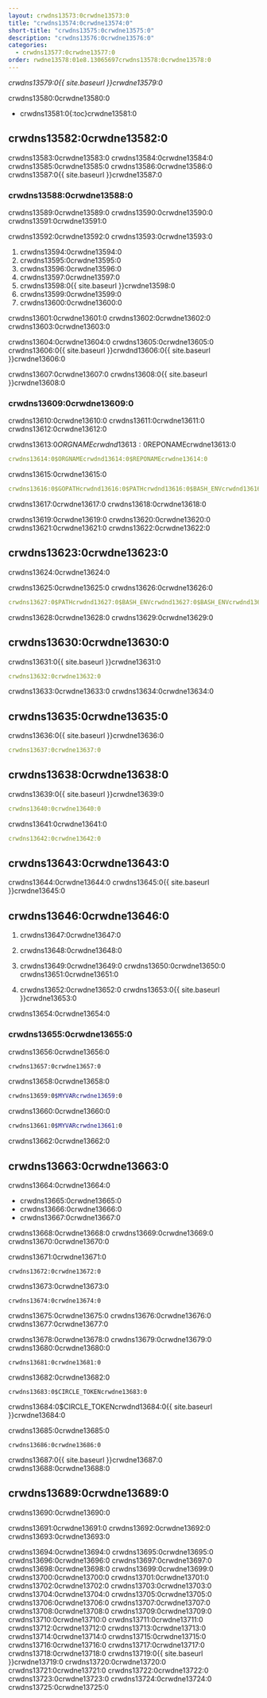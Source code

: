 ```yaml
---
layout: crwdns13573:0crwdne13573:0
title: "crwdns13574:0crwdne13574:0"
short-title: "crwdns13575:0crwdne13575:0"
description: "crwdns13576:0crwdne13576:0"
categories:
  - crwdns13577:0crwdne13577:0
order: rwdne13578:01e8.13065697crwdns13578:0crwdne13578:0
---
```

*crwdns13579:0{{ site.baseurl }}crwdne13579:0*

crwdns13580:0crwdne13580:0

- crwdns13581:0{:toc}crwdne13581:0

## crwdns13582:0crwdne13582:0

crwdns13583:0crwdne13583:0 crwdns13584:0crwdne13584:0 crwdns13585:0crwdne13585:0 crwdns13586:0crwdne13586:0 crwdns13587:0{{ site.baseurl }}crwdne13587:0

### crwdns13588:0crwdne13588:0

crwdns13589:0crwdne13589:0 crwdns13590:0crwdne13590:0 crwdns13591:0crwdne13591:0

crwdns13592:0crwdne13592:0 crwdns13593:0crwdne13593:0

1. crwdns13594:0crwdne13594:0
2. crwdns13595:0crwdne13595:0
3. crwdns13596:0crwdne13596:0
4. crwdns13597:0crwdne13597:0
5. crwdns13598:0{{ site.baseurl }}crwdne13598:0
6. crwdns13599:0crwdne13599:0
7. crwdns13600:0crwdne13600:0

crwdns13601:0crwdne13601:0 crwdns13602:0crwdne13602:0 crwdns13603:0crwdne13603:0

crwdns13604:0crwdne13604:0 crwdns13605:0crwdne13605:0 crwdns13606:0{{ site.baseurl }}crwdnd13606:0{{ site.baseurl }}crwdne13606:0

crwdns13607:0crwdne13607:0 crwdns13608:0{{ site.baseurl }}crwdne13608:0

### crwdns13609:0crwdne13609:0

crwdns13610:0crwdne13610:0 crwdns13611:0crwdne13611:0 crwdns13612:0crwdne13612:0

crwdns13613:0$ORGNAMEcrwdnd13613:0$REPONAMEcrwdne13613:0

```yaml
crwdns13614:0$ORGNAMEcrwdnd13614:0$REPONAMEcrwdne13614:0
```

crwdns13615:0crwdne13615:0

```yaml
crwdns13616:0$GOPATHcrwdnd13616:0$PATHcrwdnd13616:0$BASH_ENVcrwdnd13616:0$CIRCLE_SHA1crwdnd13616:0$BASH_ENVcrwdne13616:0
```

crwdns13617:0crwdne13617:0 crwdns13618:0crwdne13618:0

crwdns13619:0crwdne13619:0 crwdns13620:0crwdne13620:0 crwdns13621:0crwdne13621:0 crwdns13622:0crwdne13622:0

## crwdns13623:0crwdne13623:0

crwdns13624:0crwdne13624:0

crwdns13625:0crwdne13625:0 crwdns13626:0crwdne13626:0

```yaml
crwdns13627:0$PATHcrwdnd13627:0$BASH_ENVcrwdnd13627:0$BASH_ENVcrwdnd13627:0$BASH_ENVcrwdne13627:0
```

crwdns13628:0crwdne13628:0 crwdns13629:0crwdne13629:0

## crwdns13630:0crwdne13630:0

crwdns13631:0{{ site.baseurl }}crwdne13631:0

```yaml
crwdns13632:0crwdne13632:0
```

crwdns13633:0crwdne13633:0 crwdns13634:0crwdne13634:0

## crwdns13635:0crwdne13635:0

crwdns13636:0{{ site.baseurl }}crwdne13636:0

```yaml
crwdns13637:0crwdne13637:0
```

## crwdns13638:0crwdne13638:0

crwdns13639:0{{ site.baseurl }}crwdne13639:0

```yaml
crwdns13640:0crwdne13640:0
```

crwdns13641:0crwdne13641:0

```yaml
crwdns13642:0crwdne13642:0
```

## crwdns13643:0crwdne13643:0

crwdns13644:0crwdne13644:0 crwdns13645:0{{ site.baseurl }}crwdne13645:0

## crwdns13646:0crwdne13646:0

1. crwdns13647:0crwdne13647:0

2. crwdns13648:0crwdne13648:0

3. crwdns13649:0crwdne13649:0 crwdns13650:0crwdne13650:0 crwdns13651:0crwdne13651:0

4. crwdns13652:0crwdne13652:0 crwdns13653:0{{ site.baseurl }}crwdne13653:0

crwdns13654:0crwdne13654:0

### crwdns13655:0crwdne13655:0

crwdns13656:0crwdne13656:0

```bash
crwdns13657:0crwdne13657:0
```

crwdns13658:0crwdne13658:0

```bash
crwdns13659:0$MYVARcrwdne13659:0
```

crwdns13660:0crwdne13660:0

```bash
crwdns13661:0$MYVARcrwdne13661:0
```

crwdns13662:0crwdne13662:0

## crwdns13663:0crwdne13663:0

crwdns13664:0crwdne13664:0

- crwdns13665:0crwdne13665:0
- crwdns13666:0crwdne13666:0
- crwdns13667:0crwdne13667:0

crwdns13668:0crwdne13668:0 crwdns13669:0crwdne13669:0 crwdns13670:0crwdne13670:0

crwdns13671:0crwdne13671:0

    crwdns13672:0crwdne13672:0
    

crwdns13673:0crwdne13673:0

    crwdns13674:0crwdne13674:0
    

crwdns13675:0crwdne13675:0 crwdns13676:0crwdne13676:0 crwdns13677:0crwdne13677:0

crwdns13678:0crwdne13678:0 crwdns13679:0crwdne13679:0 crwdns13680:0crwdne13680:0

    crwdns13681:0crwdne13681:0
    

crwdns13682:0crwdne13682:0

    crwdns13683:0$CIRCLE_TOKENcrwdne13683:0
    

crwdns13684:0$CIRCLE_TOKENcrwdnd13684:0{{ site.baseurl }}crwdne13684:0

crwdns13685:0crwdne13685:0

    crwdns13686:0crwdne13686:0
    

crwdns13687:0{{ site.baseurl }}crwdne13687:0 crwdns13688:0crwdne13688:0

## crwdns13689:0crwdne13689:0

crwdns13690:0crwdne13690:0

crwdns13691:0crwdne13691:0 crwdns13692:0crwdne13692:0 crwdns13693:0crwdne13693:0

crwdns13694:0crwdne13694:0 crwdns13695:0crwdne13695:0 crwdns13696:0crwdne13696:0 crwdns13697:0crwdne13697:0 crwdns13698:0crwdne13698:0 crwdns13699:0crwdne13699:0 crwdns13700:0crwdne13700:0 crwdns13701:0crwdne13701:0 crwdns13702:0crwdne13702:0 crwdns13703:0crwdne13703:0 crwdns13704:0crwdne13704:0 crwdns13705:0crwdne13705:0 crwdns13706:0crwdne13706:0 crwdns13707:0crwdne13707:0 crwdns13708:0crwdne13708:0 crwdns13709:0crwdne13709:0 crwdns13710:0crwdne13710:0 crwdns13711:0crwdne13711:0 crwdns13712:0crwdne13712:0 crwdns13713:0crwdne13713:0 crwdns13714:0crwdne13714:0 crwdns13715:0crwdne13715:0 crwdns13716:0crwdne13716:0 crwdns13717:0crwdne13717:0 crwdns13718:0crwdne13718:0 crwdns13719:0{{ site.baseurl }}crwdne13719:0 crwdns13720:0crwdne13720:0 crwdns13721:0crwdne13721:0 crwdns13722:0crwdne13722:0 crwdns13723:0crwdne13723:0 crwdns13724:0crwdne13724:0 crwdns13725:0crwdne13725:0